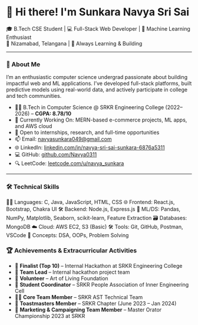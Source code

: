 # 👋 Hi there! I'm Sunkara Navya Sri Sai

🎓 B.Tech CSE Student | 💻 Full-Stack Web Developer | 🤖 Machine Learning Enthusiast  
📍 Nizamabad, Telangana | 🌱 Always Learning & Building

---

### 🧾 About Me

I’m an enthusiastic computer science undergrad passionate about building impactful web and ML applications. I’ve developed full-stack platforms, built predictive models using real-world data, and actively participate in college and tech communities.

- 👩‍🎓 B.Tech in Computer Science @ SRKR Engineering College (2022–2026) – **CGPA: 8.78/10**
- 🔭 Currently Working On: MERN-based e-commerce projects, ML apps, and AWS cloud
- 💼 Open to internships, research, and full-time opportunities
- 📫 Email: [navyasunkara049@gmail.com](mailto:navyasunkara049@gmail.com)
- 🌐 LinkedIn: [linkedin.com/in/navya-sri-sai-sunkara-6876a5311](https://www.linkedin.com/in/navya-sri-sai-sunkara-6876a5311)
- 💻 GitHub: [github.com/Navya0311](https://github.com/Navya0311)
- 🔍 LeetCode: [leetcode.com/u/navya_sunkara](https://leetcode.com/u/navya_sunkara/)

---

### 🛠️ Technical Skills

🧑‍💻 Languages:       C, Java, JavaScript, HTML, CSS
🌐 Frontend:         React.js, Bootstrap, Chakra UI
🛠️ Backend:          Node.js, Express.js
🧪 ML/DS:            Pandas, NumPy, Matplotlib, Seaborn, scikit-learn, Feature Extraction
🗃️ Databases:        MongoDB
☁️ Cloud:            AWS EC2, S3 (Basic)
🛠️ Tools:            Git, GitHub, Postman, VSCode
🧠 Concepts:         DSA, OOPs, Problem Solving


### 🏆 Achievements & Extracurricular Activities

- 🎯 **Finalist (Top 10)** – Internal Hackathon at SRKR Engineering College  
- 👥 **Team Lead** – Internal hackathon project team  
- 🌿 **Volunteer** – Art of Living Foundation  
- 🧭 **Student Coordinator** – SRKR People Association of Inner Engineering Cell  
- 👨‍💻 **Core Team Member** – SRKR AST Technical Team  
- 🎤 **Toastmasters Member** – SRKR Chapter (June 2023 – Jan 2024)  
- 📢 **Marketing & Campaigning Team Member** – Master Orator Championship 2023 at SRKR  

